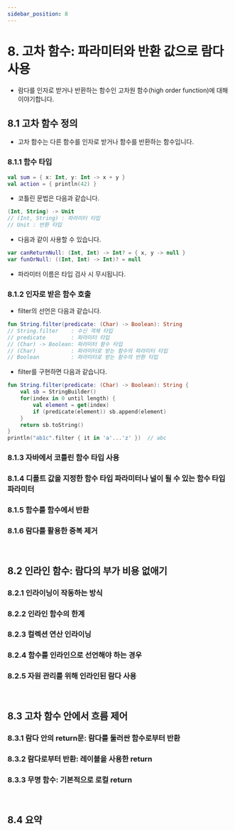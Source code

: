 ```yaml
---
sidebar_position: 8
---
```


# 8. 고차 함수: 파라미터와  반환 값으로 람다 사용

- 람다를 인자로 받거나 반환하는 함수인 고차원 함수(high order function)에 대해 이야기합니다.

## 8.1 고차 함수 정의

- 고차 함수는 다른 함수를 인자로 받거나 함수를 반환하는 함수입니다.

### 8.1.1 함수 타입

```kt
val sum = { x: Int, y: Int -> x + y }
val action = { println(42) }
```

- 코틀린 문법은 다음과 같습니다.

```kt
(Int, String) -> Unit
// (Int, String) : 파라미터 타입
// Unit : 반환 타입
```

- 다음과 같이 사용할 수 있습니다.

```kt
var canReturnNull: (Int, Int) -> Int? = { x, y -> null }
var funOrNull: ((Int, Int) -> Int)? = null
```

- 파라미터 이름은 타입 검사 시 무시됩니다.

### 8.1.2 인자로 받은 함수 호출

- filter의 선언은 다음과 같습니다.

```kt
fun String.filter(predicate: (Char) -> Boolean): String
// String.filter    : 수신 객체 타입
// predicate        : 파라미터 타입
// (Char) -> Boolean: 파라미터 함수 타입
// (Char)           : 파라미터로 받는 함수의 파라미터 타입
// Boolean          : 파라미터로 받는 함수의 반환 타입
```

- filter를 구현하면 다음과 같습니다.

```kt
fun String.filter(predicate: (Char) -> Boolean): String {
    val sb = StringBuilder()
    for(index in 0 until length) {
        val element = get(index)
        if (predicate(element)) sb.append(element)
    }
    return sb.toString()
}
println("ab1c".filter { it in 'a'...'z' })  // abc
```


### 8.1.3 자바에서 코틀린 함수 타입 사용

### 8.1.4 디폴트 값을 지정한 함수 타입 파라미터나 널이 될 수 있는 함수 타입 파라미터

### 8.1.5 함수를 함수에서 반환

### 8.1.6 람다를 활용한 중복 제거

<br/>

## 8.2 인라인 함수: 람다의 부가 비용 없애기

### 8.2.1 인라이닝이 작동하는 방식

### 8.2.2 인라인 함수의 한계

### 8.2.3 컬렉션 연산 인라이닝

### 8.2.4 함수를 인라인으로 선언해야 하는 경우

### 8.2.5 자원 관리를 위해 인라인된 람다 사용

<br/>

## 8.3 고차 함수 안에서 흐름 제어

### 8.3.1 람다 안의 return문: 람다를 둘러싼 함수로부터 반환

### 8.3.2 람다로부터 반환: 레이블을 사용한 return

### 8.3.3 무명 함수: 기본적으로 로컬 return


<br/>

## 8.4 요약